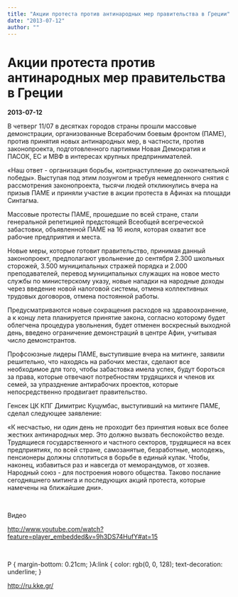 ```yaml
---
title: "Акции протеста против антинародных мер правительства в Греции"
date: "2013-07-12"
author: ""
---
```


# Акции протеста против антинародных мер правительства в Греции

**2013-07-12** 

В четверг 11/07 в десятках городов страны прошли массовые демонстрации, организованные Всерабочим боевым фронтом (ПАМЕ), против принятия новых антинародных мер, в частности, против законопроекта, подготовленного партиями Новая Демократия и ПАСОК, ЕС и МВФ в интересах   крупных предпринимателей.

«Наш ответ - организация борьбы, контрнаступление до окончательной победы». Выступая под этим лозунгом и требуя немедленного снятия с рассмотрения законопроекта, тысячи людей откликнулись вчера на призыв ПАМЕ и приняли участие в акции протеста в Афинах на площади Синтагма.

Массовые протесты ПАМЕ, прошедшие по всей стране, стали генеральной репетицией предстоящей Всеобщей всегреческой забастовки, объявленной ПАМЕ на 16 июля,  которая охватит все рабочие предприятия и места.

Новые меры, которые готовит правительство, принимая данный законопроект, предполагают увольнение до сентября 2.300 школьных сторожей, 3.500 муниципальных стражей порядка и 2.000 преподавателей, перевод муниципальных служащих на новое место службы по министерскому указу, новые нападки на народные доходы через введение новой налоговой системы, отмена коллективных трудовых договоров, отмена постоянной работы.

Предусматриваются новые сокращения расходов на здравоохранение, а к концу лета планируется принятие закона, согласно которому будет облегчена процедура увольнения, будет отменен воскресный выходной день, введено ограничение демонстраций в центре Афин, учитывая число демонстрантов.

Профсоюзные лидеры ПАМЕ, выступившие вчера на митинге, заявили решительно, что находясь на рабочих местах, сделают все необходимое для того, чтобы забастовка имела успех, будут бороться за права, которые отвечают потребностям  трудящихся и членов их семей, за упразднение антирабочих проектов, которые непосредственно продвигает правительство.

Генсек ЦК КПГ Димитрис Куцумбас, выступивший на митинге ПАМЕ,  сделал следующее заявление:

«К несчастью, ни один день не проходит без принятия новых все более жестких антинародных мер. Это должно вызвать беспокойство везде. Трудящиеся государственного и частного секторов, трудящиеся на всех предприятиях, по всей стране, самозанятые, безработные, молодежь, пенсионеры должны сплотиться в борьбе  в единый кулак. Чтобы, наконец, избавиться раз и навсегда от меморандумов, от хозяев. Народный союз - для построения нового общества. Таково послание сегодняшнего митинга и последующих акций протеста, которые намечены на ближайшие дни».

 

Видео

http://www.youtube.com/watch?feature=player_embedded&v=9h3DS74HufY#at=15

 

 P \{ margin-bottom: 0.21cm; \}A:link \{ color: rgb(0, 0, 128); text-decoration: underline; \}

http://ru.kke.gr/